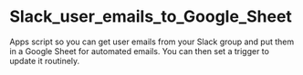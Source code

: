 # Slack_user_emails_to_Google_Sheet
Apps script so you can get user emails from your Slack group and put them in a Google Sheet for automated emails.  You can then set a trigger to update it routinely.
